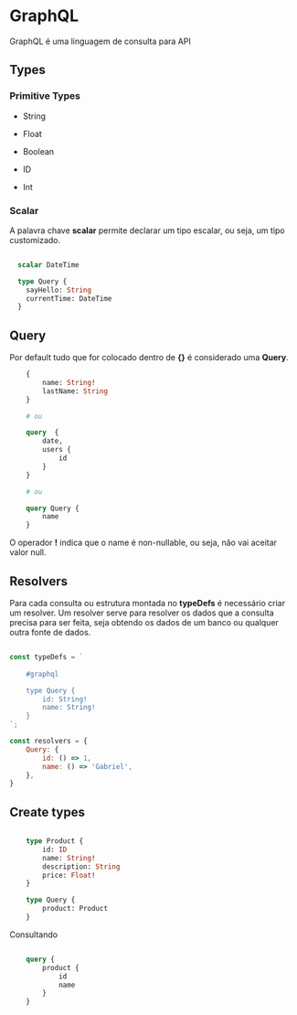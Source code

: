 # GraphQL

GraphQL é uma linguagem de consulta para API

## Types

### Primitive Types

- String

- Float

- Boolean

- ID

- Int


### Scalar

A palavra chave **scalar** permite declarar um tipo escalar, ou seja, um tipo customizado.


```graphql

  scalar DateTime

  type Query {
    sayHello: String
    currentTime: DateTime
  }

```

## Query

Por default tudo que for colocado dentro de **{}** é considerado uma **Query**.

```graphql
    {
        name: String!
        lastName: String
    }

    # ou

    query  {
        date,
        users {
            id
        }
    }

    # ou

    query Query {
        name
    }
```

O operador **!** indica que o name é non-nullable, ou seja, não vai aceitar valor null.

## Resolvers

Para cada consulta ou estrutura montada no **typeDefs** é necessário criar um resolver. Um resolver serve para resolver os dados que a consulta precisa para ser feita, seja obtendo os dados de um banco ou qualquer outra fonte de dados.

```js

const typeDefs = `
    
    #graphql

    type Query {
        id: String!
        name: String!
    }
`;

const resolvers = {
    Query: {
        id: () => 1,
        name: () => 'Gabriel',
    },
}

```

## Create types

```graphql

    type Product {
        id: ID
        name: String!
        description: String
        price: Float!
    }

    type Query {
        product: Product
    }
```

Consultando

```graphql

    query {
        product {
            id
            name
        }
    }
```